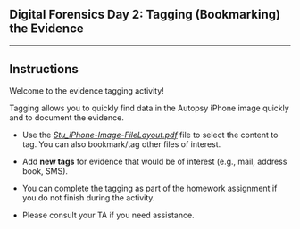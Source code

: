 ## Digital Forensics Day 2: Tagging (Bookmarking) the Evidence
--------

## Instructions 

Welcome to the evidence tagging activity! 

Tagging allows you to quickly find data in the Autopsy iPhone image quickly and to document the evidence.

* Use the [*Stu_iPhone-Image-FileLayout.pdf*](Activities/Stu_Tagging/Stu-iPhone-Image-FileLayout.pdf) file to select the content to tag. You can also bookmark/tag other files of interest.

* Add **new tags** for evidence that would be of interest (e.g., mail, address book, SMS).

* You can complete the tagging as part of the homework assignment if you do not finish during the activity.

* Please consult your TA if you need assistance.